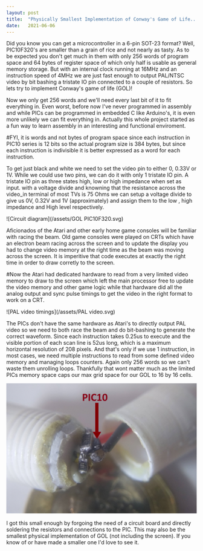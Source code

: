 ```yaml
---
layout: post
title:  "Physically Smallest Implementation of Conway's Game of Life... Probably"
date:   2021-06-06
---
```


Did you know you can get a microcontroller in a 6-pin SOT-23 format? Well, PIC10F320's are smaller than a grain of rice and not nearly as tasty. As to be expected you don't get much in them with only 256 words of program space and 64 bytes of register space of which only half is usable as general memory storage. But with an internal clock running at 16MHz and an instruction speed of 4MHz we are just fast enough to output PAL/NTSC video by bit bashing a tristate IO pin connected to a couple of resistors. So lets try to implement Conway's game of life (GOL)!

Now we only get 256 words and we'll need every last bit of it to fit everything in. Even worst, before now I've never programmed in assembly and while PICs can be programmed in embedded C like Arduino's, it is even more unlikely we can fit everything in. Actually this whole project started as a fun way to learn assembly in an interesting and functional enviroment.

#FYI, it is words and not bytes of program space since each instruction in PIC10 series is 12 bits so the actual program size is 384 bytes, but since each instruction is indivisible it is better expressed as a word for each instruction.

To get just black and white we need to set the video pin to either 0, 0.33V or 1V. While we could use two pins, we can do it with only 1 tristate IO pin. A tristate IO pin as three states high, low or high impedance when set as input. with a voltage divide and knowning that the resistance across the video_in terminal of most TVs is 75 Ohms we can setup a voltage divide to give us 0V, 0.32V and 1V (approximately) and assign them to the low , high impedance and High level respectively.

![Circuit diagram](/assets/GOL PIC10F320.svg)

Aficionados of the Atari and other early home game consoles will be familiar with racing the beam. Old game consoles were played on CRTs which have an electron beam racing across the screen and to update the display you had to change video memory at the right time as the beam was moving across the screen. It is imperitive that code executes at exactly the right time in order to draw corretly to the screen.

#Now the Atari had dedicated hardware to read from a very limited video memory to draw to the screen which left the main processor free to update the video memory and other game logic while that hardware did all the analog output and sync pulse timings to get the video in the right format to work on a CRT. 

![PAL video timings](/assets/PAL video.svg)

The PICs don't have the same hardware as Atari's to directly output PAL video so we need to both race the beam and do bit-bashing to generate the correct waveform. Since each instruction takes 0.25us to execute and the visible portion of each scan line is 52us long, which is a maximum horizontal resolution of 208 pixels. And that's only if we use 1 instruction, in most cases, we need multiple instructions to read from some defined video memory and managing loops counters. Again only 256 words so we can't waste them unrolling loops. Thankfully that wont matter much as the limited PICs memory space caps our max grid space for our GOL to 16 by 16 cells.

![Inside the unit](/assets/PIC_MCU_GOL_Inside.jpg)

I got this small enough by forgoing the need of a circuit board and directly soldering the resistors and connections to the PIC. This may also be the smallest physical implementation of GOL (not including the screen). If you know of or have made a smaller one I'd love to see it.